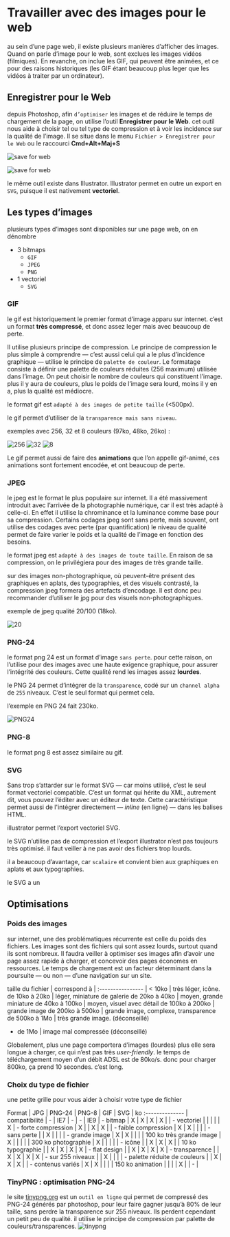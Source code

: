 Travailler avec des images pour le web
========
au sein d’une page web, il existe plusieurs manières d’afficher des images. Quand on parle d’image pour le web, sont exclues les images vidéos (filmiques). En revanche, on inclue les GIF, qui peuvent être animées, et ce pour des raisons historiques (les GIF étant beaucoup plus leger que les vidéos à traiter par un ordinateur). 
	
## Enregistrer pour le Web
depuis Photoshop, afin `d’optimiser` les images et de réduire le temps de chargement de la page, on utilise l’outil **Enregistrer pour le Web**. cet outil nous aide à choisir tel ou tel type de compression et à voir les incidence sur la qualité de l’image. 
Il se situe dans le menu `Fichier > Enregistrer pour le Web` ou le raccourci **Cmd+Alt+Maj+S**

![save for web](img/menu_save_for_web.png)

![save for web](img/save_for_web.png)

le même outil existe dans Illustrator. Illustrator permet en outre un export en `SVG`, puisque il est nativement **vectoriel**. 

## Les types d’images

plusieurs types d’images sont disponibles sur une page web, on en dénombre 

* 3 bitmaps
	* `GIF`
	* `JPEG`
	* `PNG`   
* 1 vectoriel 
	* `SVG`
	
### GIF

le gif est historiquement le premier format d’image apparu sur internet. c’est un format **très compressé**, et donc assez leger mais avec beaucoup de perte. 

Il utilise plusieurs principe de compression. Le principe de compression le plus simple à comprendre — c’est aussi celui qui a le plus d’incidence graphique — utilise le principe de `palette de couleur`. Le formatage consiste à définir une palette de couleurs réduites (256 maximum) utilisée dans l’image. On peut choisir le nombre de couleurs qui constituent l’image. plus il y aura de couleurs, plus le poids de l’image sera lourd, moins il y en a, plus la qualité est médiocre. 

le format gif est `adapté à des images de petite taille` (<500px). 

le gif permet d’utiliser de la `transparence mais sans niveau`. 

exemples avec 256, 32 et 8 couleurs (97ko, 48ko, 26ko) : 

![256](img/dataram_256.gif) ![32](img/dataram_32.gif) ![8](img/dataram_8.gif) 

Le gif permet aussi de faire des **animations** que l’on appelle gif-animé, ces animations sont fortement encodée, et ont beaucoup de perte. 

### JPEG

le jpeg est le format le plus populaire sur internet. Il a été massivement introduit avec l’arrivée de la photographie numérique, car il est très adapté à celle-ci. En effet il utilise la chrominance et la luminance comme base pour sa compression. Certains codages jpeg sont sans perte, mais souvent, ont utilise des codages avec perte (par quantification) le niveau de qualité permet de faire varier le poids et la qualité de l’image en fonction des besoins. 

le format jpeg est `adapté à des images de toute taille`. En raison de sa compression, on le privilégiera pour des images de très grande taille. 

sur des images non-photographique, où peuvent-être présent des graphiques en aplats, des typographies, et des visuels contrasté, la compression jpeg formera des artefacts d’encodage. Il est donc peu recommander d’utiliser le jpg pour des visuels non-photographiques. 

exemple de jpeg qualité 20/100 (18ko). 

![20](img/dataram_20.jpg)

### PNG-24

le format png 24 est un format d’image `sans perte`. pour cette raison, on l’utilise pour des images avec une haute exigence graphique, pour assurer l’intégrité des couleurs. Cette qualité rend les images assez **lourdes**.

le PNG 24 permet d’intégrer de la `transparence`, codé sur un `channel alpha` de `255` niveaux. C’est le seul format qui permet cela. 

l’exemple en PNG 24 fait 230ko. 

![PNG24](img/dataram.png)

### PNG-8

le format png 8 est assez similaire au gif. 

### SVG

Sans trop s’attarder sur le format SVG — car moins utilisé, c’est le seul format vectoriel compatible. C’est un format qui hérite du XML, autrement dit, vous pouvez l’éditer avec un éditeur de texte. Cette caractéristique permet aussi de l'intégrer directement — *inline* (en ligne) — dans les balises HTML. 

illustrator permet l’export vectoriel SVG. 

le SVG n’utilise pas de compression et l’export illustrator n’est pas toujours très optimisé. il faut veiller à ne pas avoir des fichiers trop lourds. 

il a beaucoup d’avantage, car `scalaire` et convient bien aux graphiques en aplats et aux typographies. 

le SVG a un

## Optimisations

### Poids des images

sur internet, une des problématiques récurrente est celle du poids des fichiers. Les images sont des fichiers qui sont assez lourds, surtout quand ils sont nombreux. Il faudra veiller à optimiser ses images afin d’avoir une page assez rapide à charger, et concevoir des pages économes en ressources. Le temps de chargement est un facteur déterminant dans la poursuite — ou non — d’une navigation sur un site. 

taille du fichier |  correspond à |
:---------------- |
 < 10ko | très léger, icône. 
 de 10ko à 20ko | léger, miniature de galerie
 de 20ko à 40ko | moyen, grande miniature
 de 40ko à 100ko | moyen, visuel avec détail
 de 100ko à 200ko | grande image
 de 200ko à 500ko | grande image, complexe, transparence
 de 500ko à 1Mo | très grande image. (déconseillé)
 + de 1Mo | image mal compressée (déconseillé)
 
Globalement, plus une page comportera d’images (lourdes) plus elle sera longue à charger, ce qui n’est pas très *user-friendly*. 
le temps de téléchargement moyen d’un débit ADSL est de 80ko/s. donc pour charger 800ko, ça prend 10 secondes. c’est long. 

### Choix du type de fichier

une petite grille pour vous aider à choisir votre type de fichier

Format 	        | JPG | PNG-24 | PNG-8 | GIF | SVG | ko 
:-------------- | 
 compatibilité | - | IE7 | - | - | IE9 | -
 bitmap   | X | X | X | X |  | - 
 vectoriel   |   |  |  |  | X | -
 forte compression | X |  | X | X |  | -
 faible compression | X | X | | | | -
 sans perte |  | X |  |  |   | -
 grande image | X | X |  |  |  | 100 ko
 très grande image | X |  |  |  | | 300 ko
 photographie   | X |  |  |  |  | - 
 icône   |   | X | X | X |  | 10 ko
 typographie   |   | X | X | X | X | -
 flat design   |   | X | X | X | X | -
 transparence   |   | X | X | X | X | -
 sur 255 niveaux   |   | X |  | | | -
 palette réduite de couleurs | | X | X | X | | -
 contenus variés | X | X |  |  |  | 150 ko
 animation | |   |   | X | | - |
 

 
### TinyPNG : optimisation PNG-24
 
 le site [tinypng.org](http://tinypng.org/) est un `outil en ligne` qui permet de compressé des PNG-24 générés par photoshop, pour leur faire gagner jusqu’à 80% de leur taille, sans perdre la transparence sur 255 niveaux. Ils perdent cependant un petit peu de qualité. il utilise le principe de compression par palette de couleurs/transparences.
 ![tinypng](img/tinypng.png)
 